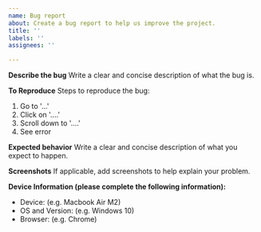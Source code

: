 ```yaml
---
name: Bug report
about: Create a bug report to help us improve the project.
title: ''
labels: ''
assignees: ''

---
```


**Describe the bug**
Write a clear and concise description of what the bug is.

**To Reproduce**
Steps to reproduce the bug:
1. Go to '...'
2. Click on '....'
3. Scroll down to '....'
4. See error

**Expected behavior**
Write a clear and concise description of what you expect to happen.

**Screenshots**
If applicable, add screenshots to help explain your problem.

**Device Information (please complete the following information):**
 - Device: (e.g. Macbook Air M2)
 - OS and Version:  (e.g. Windows 10)
 - Browser: (e.g. Chrome)
